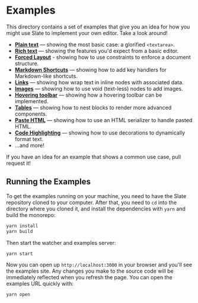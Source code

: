 # Examples

This directory contains a set of examples that give you an idea for how you might use Slate to implement your own editor. Take a look around!

- [**Plain text**](./plaintext.tsx) — showing the most basic case: a glorified `<textarea>`.
- [**Rich text**](./richtext.tsx) — showing the features you'd expect from a basic editor.
- [**Forced Layout**](./forced-layout.tsx) - showing how to use constraints to enforce a document structure.
- [**Markdown Shortcuts**](./markdown-shortcuts.tsx) — showing how to add key handlers for Markdown-like shortcuts.
- [**Links**](./links.tsx) — showing how wrap text in inline nodes with associated data.
- [**Images**](./images.tsx) — showing how to use void (text-less) nodes to add images.
- [**Hovering toolbar**](./hovering-toolbar.tsx) — showing how a hovering toolbar can be implemented.
- [**Tables**](./tables.tsx) — showing how to nest blocks to render more advanced components.
- [**Paste HTML**](./paste-html.tsx) — showing how to use an HTML serializer to handle pasted HTML.
- [**Code Highlighting**](./code-highlighting.tsx) — showing how to use decorations to dynamically format text.
- ...and more!

If you have an idea for an example that shows a common use case, pull request it!

## Running the Examples

To get the examples running on your machine, you need to have the Slate repository cloned to your computer. After that, you need to `cd` into the directory where you cloned it, and install the dependencies with `yarn` and build the monorepo:

```sh
yarn install
yarn build
```

Then start the watcher and examples server:

```sh
yarn start
```

Now you can open up `http://localhost:3000` in your browser and you'll see the examples site. Any changes you make to the source code will be immediately reflected when you refresh the page. You can open the examples URL quickly with:

```sh
yarn open
```
